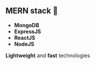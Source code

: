 ## MERN stack 🍃
- **MongoDB**
- **ExpressJS**
- **ReactJS**
- **NodeJS**


**Lightweight** and **fast** technologies